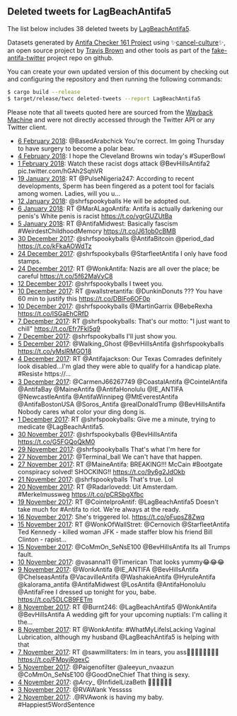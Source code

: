 ## Deleted tweets for LagBeachAntifa5

The list below includes 38 deleted tweets by
[LagBeachAntifa5](https://twitter.com/LagBeachAntifa5).



Datasets generated by [Antifa Checker 161 Project](https://twitter.com/antifacheck161) using ✨[cancel-culture](https://github.com/travisbrown/cancel-culture)✨, an open source project by 
[Travis Brown](https://twitter.com/travisbrown) and other tools as part of the 
[fake-antifa-twitter](https://github.com/antifacheck161/fake-antifa-twitter) project repo on github.

You can create your own updated version of this document by checking out and configuring the
repository and then running the following commands:

```bash
$ cargo build --release
$ target/release/twcc deleted-tweets --report LagBeachAntifa5
```

Please note that all tweets quoted here are sourced from the
[Wayback Machine](https://web.archive.org) and were not directly accessed through the Twitter API or
any Twitter client.

* [ 6 February 2018](https://web.archive.org/web/20180206004014/https://twitter.com/LagBeachAntifa5/status/960674461140815872): @BasedArabchick You're correct. Im going Thursday to have surgery to become a polar bear. <!--960674461140815872-->
* [ 4 February 2018](https://web.archive.org/web/20180204160550/https://twitter.com/LagBeachAntifa5/status/960182620293402630): I hope the Cleveland Browns win today's #SuperBowl <!--960182620293402630-->
* [ 1 February 2018](https://web.archive.org/web/20180202181702/https://twitter.com/lagbeachantifa5/status/959191904024965121): Watch these racist dogs attack  @BevHillsAntifa2  pic.twitter.com/hGAh2SqhVR <!--959191904024965121-->
* [19 January 2018](https://web.archive.org/web/20180119012834/https://twitter.com/LagBeachAntifa5/status/954163643058450432): RT @PulseNigeria247: According to recent developments, Sperm has been fingered as a potent tool for facials among women. Ladies, will you u… <!--954163643058450432-->
* [12 January 2018](https://web.archive.org/web/20180112063525/https://twitter.com/LagBeachAntifa5/status/951704149334388736): @shrfspookyballs He will be adopted out. <!--951704149334388736-->
* [ 6 January 2018](https://web.archive.org/web/20180106160458/https://twitter.com/LagBeachAntifa5/status/949673154087014401): RT @MarALagoAntifa: Antifa is actually darkening our penis's White penis is racist  https://t.co/vgrGUZUtBa <!--949673154087014401-->
* [ 5 January 2018](https://web.archive.org/web/20180105000320/https://twitter.com/LagBeachAntifa5/status/949068763248209920): RT @AntifaMidwest: Basically fascism #WeirdestChildhoodMemory https://t.co/J61ob0cBMB <!--949068763248209920-->
* [30 December 2017](https://web.archive.org/web/20171230051920/https://twitter.com/LagBeachAntifa5/status/946973960050180096): @shrfspookyballs @AntifaBitcoin @period_dad  https://t.co/kFkaAOWdTz <!--946973960050180096-->
* [24 December 2017](https://web.archive.org/web/20171224224506/https://twitter.com/LagBeachAntifa5/status/945062808663838721): @shrfspookyballs @StarfleetAntifa I only have food stamps. <!--945062808663838721-->
* [24 December 2017](https://web.archive.org/web/20171224041450/https://twitter.com/LagBeachAntifa5/status/944783400900100096): RT @WonkAntifa: Nazis are all over the place; be careful https://t.co/5f62MaVyC8 <!--944783400900100096-->
* [12 December 2017](https://web.archive.org/web/20171212232156/https://twitter.com/LagBeachAntifa5/status/940723423713603589): @shrfspookyballs I tweet you. <!--940723423713603589-->
* [10 December 2017](https://web.archive.org/web/20171210021331/https://twitter.com/LagBeachAntifa5/status/939679440472367104): RT @wallstretantifa: @DunkinDonuts ???  You have 60 min to justify this https://t.co/DBlFo6OF0p <!--939679440472367104-->
* [10 December 2017](https://web.archive.org/web/20171210001143/https://twitter.com/LagBeachAntifa5/status/939648788481921024): @shrfspookyballs @MartinGarrix @BebeRexha  https://t.co/ISGaEhCRfD <!--939648788481921024-->
* [ 7 December 2017](https://web.archive.org/web/20171207213534/https://twitter.com/LagBeachAntifa5/status/938884716333281280): RT @shrfspookyballs: That's our motto: "I just want to chill" https://t.co/Efr7Fkl5q9 <!--938884716333281280-->
* [ 7 December 2017](https://web.archive.org/web/20171207043359/https://twitter.com/LagBeachAntifa5/status/938627626469556224): @shrfspookyballs I'll just show you. <!--938627626469556224-->
* [ 5 December 2017](https://web.archive.org/web/20171205195536/https://twitter.com/LagBeachAntifa5/status/938134783158358016): @Walking_Ghost @BevHillsAntifa @shrfspookyballs  https://t.co/yMslRMGO18 <!--938134783158358016-->
* [ 4 December 2017](https://web.archive.org/web/20171204173507/https://twitter.com/LagBeachAntifa5/status/937737041487581189): RT @Antifajackson: Our Texas Comrades definitely look disabled...I'm glad they were able to qualify for a handicap plate. #Resist✊ https://… <!--937737041487581189-->
* [ 3 December 2017](https://web.archive.org/web/20171203064722/https://twitter.com/LagBeachAntifa5/status/937211642001199104): @CarmenJ66267749 @CoastalAntifa @CointelAntifa @AntifaBay @MaineAntifa @AntifaHonolulu @IE_ANTIFA @NewcastleAntifa @AntifaWinnipeg @MtEverestAntifa @AntifaBostonUSA @Soros_Antifa @realDonaldTrump @BevHillsAntifa Nobody cares what color your ding dong is. <!--937211642001199104-->
* [ 1 December 2017](https://web.archive.org/web/20171201063720/https://twitter.com/LagBeachAntifa5/status/936484341286359040): RT @shrfspookyballs: Give me a minute, trying to medicate @LagBeachAntifa5. <!--936484341286359040-->
* [30 November 2017](https://web.archive.org/web/20171130065320/https://twitter.com/LagBeachAntifa5/status/936125979965186048): @shrfspookyballs @BevHillsAntifa  https://t.co/G5FGQoQkM0 <!--936125979965186048-->
* [29 November 2017](https://web.archive.org/web/20171129041952/https://twitter.com/LagBeachAntifa5/status/935724970940010498): @shrfspookyballs That's what I'm here for <!--935724970940010498-->
* [27 November 2017](https://web.archive.org/web/20171127205400/https://twitter.com/LagBeachAntifa5/status/935250377066340353): @Terminal_ball We can't have that happen. <!--935250377066340353-->
* [27 November 2017](https://web.archive.org/web/20171127002225/https://twitter.com/LagBeachAntifa5/status/934940438984822784): RT @MaineAntifa: BREAKING!!! McCain #Bootgate conspiracy solved! SHOCKING!! https://t.co/9y6g2JdOkb <!--934940438984822784-->
* [21 November 2017](https://web.archive.org/web/20171121232121/https://twitter.com/LagBeachAntifa5/status/933113131731181568): @shrfspookyballs That's true. Lol <!--933113131731181568-->
* [20 November 2017](https://web.archive.org/web/20171120203058/https://twitter.com/LagBeachAntifa5/status/932707865466490880): RT @Radarlovedd: Uit Amsterdam. #Merkelmussweg https://t.co/pCRSbgXfbc <!--932707865466490880-->
* [19 November 2017](https://web.archive.org/web/20171119072530/https://twitter.com/LagBeachAntifa5/status/932147808446054400): RT @CointelproAntif: @LagBeachAntifa5 Doesn't take much for #Antifa to riot. We're always at the ready. <!--932147808446054400-->
* [16 November 2017](https://web.archive.org/web/20171116000331/https://twitter.com/LagBeachAntifa5/status/930949416109903873): She's triggered lol. https://t.co/oFupsZ8Zwq <!--930949416109903873-->
* [15 November 2017](https://web.archive.org/web/20171115051312/https://twitter.com/LagBeachAntifa5/status/930664962611142657): RT @WonkOfWallStret: @Cernovich @StarfleetAntifa Ted Kennedy - killed woman  JFK - made staffer blow his friend  Bill Clinton - rapist…  <!--930664962611142657-->
* [15 November 2017](https://web.archive.org/web/20171115005829/https://twitter.com/LagBeachAntifa5/status/930600861067370496): @CoMmOn_SeNsE100 @BevHillsAntifa Its all Trumps fault. <!--930600861067370496-->
* [10 November 2017](https://web.archive.org/web/20171110024651/https://twitter.com/LagBeachAntifa5/status/928816193095553024): @vasanna11 @Timerican That looks yummy😂😂😂 <!--928816193095553024-->
* [ 9 November 2017](https://web.archive.org/web/20171109021603/https://twitter.com/LagBeachAntifa5/status/928446054151880705): @WonkAntifa @IE_ANTIFA @BevHillsAntifa @ChelseasAntifa @VacavilleAntifa @WashakieAntifa @HyruleAntifa @kalorama_antifa @AntifaMidwest @LosAntifa @AntifaHonolulu @AntifaFree I dressed up tonight for you, babe. https://t.co/5DLCB9FETm <!--928446054151880705-->
* [ 8 November 2017](https://web.archive.org/web/20171108215026/https://twitter.com/LagBeachAntifa5/status/928379209545867264): RT @Burnt246: @LagBeachAntifa5 @WonkAntifa @BevHillsAntifa A wedding gift for your upcoming nuptials: I'm calling it the…  <!--928379209545867264-->
* [ 8 November 2017](https://web.archive.org/web/20171108150925/https://twitter.com/LagBeachAntifa5/status/928278290380582912): RT @WonkAntifa: #WhatMyLifeIsLacking Vaginal Lubrication, although my husband @LagBeachAntifa5 is helping with that <!--928278290380582912-->
* [ 7 November 2017](https://web.archive.org/web/20171107013454/https://twitter.com/LagBeachAntifa5/status/927710922700918784): RT @sawmilltaters: Im in tears, you ass🤣🤣🤣😆😆😆😆😆 https://t.co/FMpyjRqexC <!--927710922700918784-->
* [ 5 November 2017](https://web.archive.org/web/20171105075153/https://twitter.com/LagBeachAntifa5/status/927081017919311874): @Paigenofilter @aleeyun_nvaazun @CoMmOn_SeNsE100 @GoodOneChief That thing is sexy. <!--927081017919311874-->
* [ 4 November 2017](https://web.archive.org/web/20171104201853/https://twitter.com/LagBeachAntifa5/status/926906618742300672): @_Arcy__ @InfidelLizaBeth ✊🏿🌈🦄🎅🏿 <!--926906618742300672-->
* [ 3 November 2017](https://web.archive.org/web/20171103201903/https://twitter.com/LagBeachAntifa5/status/926544272836395008): @RVAWank Yesssss <!--926544272836395008-->
* [ 2 November 2017](https://web.archive.org/web/20171102212733/https://twitter.com/LagBeachAntifa5/status/926199123564380160): .@RVAwonk is having my baby.  #Happiest5WordSentence <!--926199123564380160-->
